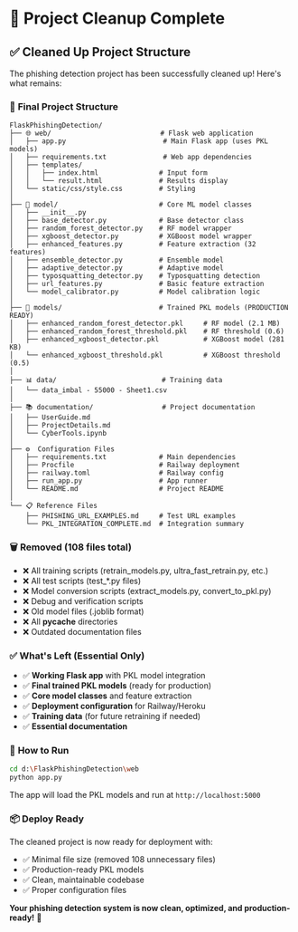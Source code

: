 # 🧹 Project Cleanup Complete

## ✅ Cleaned Up Project Structure

The phishing detection project has been successfully cleaned up! Here's what remains:

### 📁 **Final Project Structure**

```
FlaskPhishingDetection/
├── 🌐 web/                           # Flask web application
│   ├── app.py                        # Main Flask app (uses PKL models)
│   ├── requirements.txt              # Web app dependencies
│   ├── templates/
│   │   ├── index.html               # Input form
│   │   └── result.html              # Results display
│   └── static/css/style.css         # Styling
│
├── 🧠 model/                         # Core ML model classes
│   ├── __init__.py
│   ├── base_detector.py             # Base detector class
│   ├── random_forest_detector.py    # RF model wrapper
│   ├── xgboost_detector.py          # XGBoost model wrapper
│   ├── enhanced_features.py         # Feature extraction (32 features)
│   ├── ensemble_detector.py         # Ensemble model
│   ├── adaptive_detector.py         # Adaptive model
│   ├── typosquatting_detector.py    # Typosquatting detection
│   ├── url_features.py              # Basic feature extraction
│   └── model_calibrator.py          # Model calibration logic
│
├── 🎯 models/                        # Trained PKL models (PRODUCTION READY)
│   ├── enhanced_random_forest_detector.pkl     # RF model (2.1 MB)
│   ├── enhanced_random_forest_threshold.pkl    # RF threshold (0.6)
│   ├── enhanced_xgboost_detector.pkl           # XGBoost model (281 KB)
│   └── enhanced_xgboost_threshold.pkl          # XGBoost threshold (0.5)
│
├── 📊 data/                          # Training data
│   └── data_imbal - 55000 - Sheet1.csv
│
├── 📚 documentation/                 # Project documentation
│   ├── UserGuide.md
│   ├── ProjectDetails.md
│   └── CyberTools.ipynb
│
├── ⚙️  Configuration Files
│   ├── requirements.txt             # Main dependencies
│   ├── Procfile                     # Railway deployment
│   ├── railway.toml                 # Railway config
│   ├── run_app.py                   # App runner
│   └── README.md                    # Project README
│
└── 📋 Reference Files
    ├── PHISHING_URL_EXAMPLES.md     # Test URL examples
    └── PKL_INTEGRATION_COMPLETE.md  # Integration summary
```

### 🗑️ **Removed (108 files total)**
- ❌ All training scripts (retrain_models.py, ultra_fast_retrain.py, etc.)
- ❌ All test scripts (test_*.py files)
- ❌ Model conversion scripts (extract_models.py, convert_to_pkl.py)
- ❌ Debug and verification scripts
- ❌ Old model files (.joblib format)
- ❌ All __pycache__ directories
- ❌ Outdated documentation files

### ✅ **What's Left (Essential Only)**
- ✅ **Working Flask app** with PKL model integration
- ✅ **Final trained PKL models** (ready for production)
- ✅ **Core model classes** and feature extraction
- ✅ **Deployment configuration** for Railway/Heroku
- ✅ **Training data** (for future retraining if needed)
- ✅ **Essential documentation**

### 🚀 **How to Run**
```bash
cd d:\FlaskPhishingDetection\web
python app.py
```

The app will load the PKL models and run at `http://localhost:5000`

### 📦 **Deploy Ready**
The cleaned project is now ready for deployment with:
- ✅ Minimal file size (removed 108 unnecessary files)
- ✅ Production-ready PKL models
- ✅ Clean, maintainable codebase
- ✅ Proper configuration files

**Your phishing detection system is now clean, optimized, and production-ready!** 🎉
